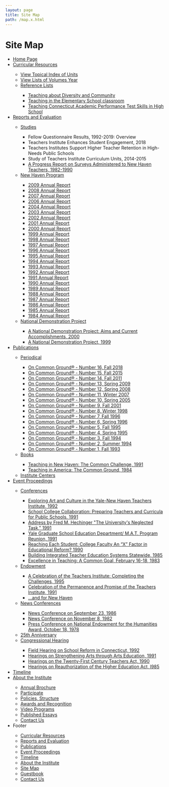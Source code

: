 ```yaml
---
layout: page
title: Site Map
path: /map.x.html
---
```


<h1 class="page-title">Site Map</h1>

<ul> 
    <li class="sitemap_list"><a class="sitemap_link" href="/">Home Page</a></li>
    <li class="sitemap_list"><a class="sitemap_link" href="/curriculum">Curricular Resources</a></li>
        <ul>
            <li class="sitemap_list"><a class="sitemap_link" href="/curriculum/indexes/">View Topical Index of Units </a></li>
            <li class="sitemap_list"><a class="sitemap_link" href="/curriculum/units">View Lists of Volumes Year</a></li>
            <li class="sitemap_list"><a class="sitemap_link" href="/curriculum/referencelists">Reference Lists</a></li>
                <ul>
                    <li class="sitemap_list"><a class="sitemap_link" href="/curriculum/referencelists/diversity">Teaching about Diversity and Community</a></li>
                    <li class="sitemap_list"><a class="sitemap_link" href="/curriculum/referencelists/elementary">Teaching in the Elementary School classroom</a></li>
                    <li class="sitemap_list"><a class="sitemap_link" href="/curriculum/referencelists/high">Teaching Connecticut Academic Performance Test Skills in High School</a></li>
                </ul>
        </ul>
    <li class="sitemap_list"><a class="sitemap_link" href="/brochures">Reports and Evaluation</a></li>
        <ul>
            <li class="sitemap_list"><a class="sitemap_link" href="/brochures/studies">Studies</a></li>
                <ul>
                    <li class="sitemap_list">Fellow Questionnaire Results, 1992-2019: Overview</li>
                    <li class="sitemap_list">Teachers Institute Enhances Student Engagement, 2018</li>
                    <li class="sitemap_list">Teachers Institutes Support Higher Teacher Retention in High-Needs Public Schools</li>
                    <li class="sitemap_list">Study of Teachers Institute Curriculum Units, 2014-2015</li>
                    <li class="sitemap_list"><a class="sitemap_link" href="/brochures/D6/">A Progress Report on Surveys Administered to New Haven Teachers, 1982-1990</a></li>
                </ul>
            <li class="sitemap_list"><a class="sitemap_link" href="/brochures/NewHavenProgram">New Haven Program</a></li>
                <ul>
                    <li class="sitemap_list"><a class="sitemap_link" href="/pdfs/ar/ar2009-full.pdf">2009 Annual Report</a></li>
                    <li class="sitemap_list"><a class="sitemap_link" href="/pdfs/ar/ar2008-full.pdf">2008 Annual Report</a></li>
                    <li class="sitemap_list"><a class="sitemap_link" href="/pdfs/ar/ar2007-full.pdf">2007 Annual Report</a></li>
                    <li class="sitemap_list"><a class="sitemap_link" href="/brochures/A3/2006/">2006 Annual Report</a></li>
                    <li class="sitemap_list"><a class="sitemap_link" href="/pdfs/ar/ar2004-full.pdf">2004 Annual Report</a></li>
                    <li class="sitemap_list"><a class="sitemap_link" href="/brochures/A3/2003">2003 Annual Report</a></li>
                    <li class="sitemap_list"><a class="sitemap_link" href="/brochures/A3/2002">2002 Annual Report</a></li>
                    <li class="sitemap_list"><a class="sitemap_link" href="/brochures/A3/2001/">2001 Annual Report</a></li>
                    <li class="sitemap_list"><a class="sitemap_link" href="/brochures/A3/2000">2000 Annual Report</a></li>
                    <li class="sitemap_list"><a class="sitemap_link" href="/brochures/A3/1999">1999 Annual Report</a></li>
                    <li class="sitemap_list"><a class="sitemap_link" href="/brochures/A3/1998">1998 Annual Report</a></li>
                    <li class="sitemap_list"><a class="sitemap_link" href="/pdfs/ar/ar1997.pdf">1997 Annual Report</a></li>
                    <li class="sitemap_list"><a class="sitemap_link" href="/brochures/A3/1996">1996 Annual Report</a></li>
                    <li class="sitemap_list"><a class="sitemap_link" href="/pdfs/ar/1995-annual-report.pdf">1995 Annual Report</a></li>
                    <li class="sitemap_list"><a class="sitemap_link" href="/pdfs/ar/1994-annual-report.pdf">1994 Annual Report</a></li>
                    <li class="sitemap_list"><a class="sitemap_link" href="/pdfs/ar/1993-annual-report.pdf">1993 Annual Report</a></li>
                    <li class="sitemap_list"><a class="sitemap_link" href="/pdfs/ar/1992-annual-report.pdf">1992 Annual Report</a></li>
                    <li class="sitemap_list"><a class="sitemap_link" href="/pdfs/ar/1991-annual-report.pdf">1991 Annual Report</a></li>
                    <li class="sitemap_list"><a class="sitemap_link" href="/pdfs/ar/1990-annual-report.pdf">1990 Annual Report</a></li>
                    <li class="sitemap_list"><a class="sitemap_link" href="/pdfs/ar/1989-annual-report-typescript.pdf">1989 Annual Report</a></li>
                    <li class="sitemap_list"><a class="sitemap_link" href="/pdfs/ar/1988-annual-report-typescript.pdf">1988 Annual Report</a></li>
                    <li class="sitemap_list"><a class="sitemap_link" href="/pdfs/ar/1987-annual-report-typescript.pdf">1987 Annual Report</a></li>
                    <li class="sitemap_list"><a class="sitemap_link" href="/pdfs/ar/1986-annual-report-typescript.pdf">1986 Annual Report</a></li>
                    <li class="sitemap_list"><a class="sitemap_link" href="/pdfs/ar/1985-annual-report-typescript.pdf">1985 Annual Report</a></li>
                    <li class="sitemap_list"><a class="sitemap_link" href="/pdfs/ar/1984-annual-report-typescript.pdf">1984 Annual Report</a></li>
                </ul>
            <li class="sitemap_list"><a class="sitemap_link" href="/brochures/nationdemonstrationpj">National Demonstration Project</a></li>
                <ul>
                    <li class="sitemap_list"><a class="sitemap_link" href="/ndp/NDP.html">A National Demonstration Project: Aims and Current Accomplishments, 2000</a></li>
                    <li class="sitemap_list"><a class="sitemap_link" href="/ndp/ndp1999.html">A National Demonstration Project, 1999</a></li>
                </ul>
        </ul>
    <li class="sitemap_list"><a class="sitemap_link" href="pubs">Publications</a></li>
        <ul>
            <li class="sitemap_list"><a class="sitemap_link" href="/pubs/periodical">Periodical </a></li>
                <ul>
                    <li class="sitemap_list"><a class="sitemap_link" href="/pdfs/ocg/ocg16.pdf">On Common Ground® - Number 16, Fall 2018 </a></li>
                    <li class="sitemap_list"><a class="sitemap_link" href="/pdfs/ocg/ocg15.pdf">On Common Ground® - Number 15, Fall 2015</a></li>
                    <li class="sitemap_list"><a class="sitemap_link" href="/pdfs/ocg/ocg14.pdf">On Common Ground® - Number 14, Fall 2011 </a></li>
                    <li class="sitemap_list"><a class="sitemap_link" href="/pdfs/ocg/ocg13.pdf">On Common Ground® - Number 13, Spring 2009 </a></li>
                    <li class="sitemap_list"><a class="sitemap_link" href="/pdfs/ocg/ocg12.pdf">On Common Ground® - Number 12, Spring 2008</a></li>
                    <li class="sitemap_list"><a class="sitemap_link" href="/pdfs/ocg/ocg11.pdf">On Common Ground® - Number 11, Winter 2007</a></li>
                    <li class="sitemap_list"><a class="sitemap_link" href="/pdfs/ocg/ocg10.pdf">On Common Ground® - Number 10, Spring 2005</a></li>
                    <li class="sitemap_list"><a class="sitemap_link" href="/pdfs/ocg/ocg9.pdf">On Common Ground® - Number 9, Fall 2001</a></li>
                    <li class="sitemap_list"><a class="sitemap_link" href="/pdfs/ocg/ocg8.pdf">On Common Ground® - Number 8, Winter 1998</a></li>
                    <li class="sitemap_list"><a class="sitemap_link" href="/pdfs/ocg/ocg7.pdf">On Common Ground® - Number 7, Fall 1996</a></li>
                    <li class="sitemap_list"><a class="sitemap_link" href="/pdfs/ocg/ocg6.pdf">On Common Ground® - Number 6, Spring 1996</a></li>
                    <li class="sitemap_list"><a class="sitemap_link" href="/pdfs/ocg/ocg5.pdf">On Common Ground® - Number 5, Fall 1995</a></li>
                    <li class="sitemap_list"><a class="sitemap_link" href="/pdfs/ocg/ocg4.pdf">On Common Ground® - Number 4, Spring 1995</a></li>
                    <li class="sitemap_list"><a class="sitemap_link" href="/pdfs/ocg/ocg3.pdf">On Common Ground® - Number 3, Fall 1994</a></li>
                    <li class="sitemap_list"><a class="sitemap_link" href="/pdfs/ocg/ocg2.pdf">On Common Ground® - Number 2, Summer 1994</a></li>
                    <li class="sitemap_list"><a class="sitemap_link" href="/pdfs/ocg/ocg1.pdf">On Common Ground® - Number 1, Fall 1993</a></li>
                </ul>
            <li class="sitemap_list"><a class="sitemap_link" href="/pubs/books">Books</a></li>
                <ul>
                    <li class="sitemap_list"><a class="sitemap_link" href="/pubs/A5">Teaching in New Haven: The Common Challenge, 1991</a></li>
                    <li class="sitemap_list"><a class="sitemap_link" href="/pubs/A4">Teaching in America: The Common Ground, 1984</li>
                </ul>
            <li class="sitemap_list"><a class="sitemap_link" href="/brochures/CenterManual/">Institute Centers</a></li>
        </ul>
    <li class="sitemap_list"><a class="sitemap_link" href="/event-proceedings">Event Proceedings</a></li>
        <ul>
            <li class="sitemap_list"><a class="sitemap_link" href="/event-proceedings/conferences">Conferences</a></li>
                <ul>
                    <li class="sitemap_list"><a class="sitemap_link" href="transcripts/C16.html">Exploring Art and Culture in the Yale-New Haven Teachers Institute, 1992</a></li>
                    <li class="sitemap_list"><a class="sitemap_link" href="transcripts/F14a.html">School­ College Collaboration: Preparing Teachers and Curricula for Public Schools, 1991 </a></li>
                    <li class="sitemap_list"><a class="sitemap_link" href="transcripts/F14d.html">Address by Fred M. Hechinger "The University's Neglected Task," 1991</a></li>
                    <li class="sitemap_list"><a class="sitemap_link" href="transcripts/F13.html">Yale Graduate School Education Department/ M.A.T. Program Reunion, 1991</a></li>
                    <li class="sitemap_list"><a class="sitemap_link" href="transcripts/F11.html">Reaching Each Student: College Faculty An “X” Factor in Educational Reform? 1990</a></li>
                    <li class="sitemap_list"><a class="sitemap_link" href="transcripts/C2.html">Building Integrated Teacher Education Systems Statewide, 1985 </a></li>
                    <li class="sitemap_list"><a class="sitemap_link" href="transcripts/F4.html">Excellence in Teaching: A Common Goal, February 16-18, 1983 </a></li>
                </ul>
            <li class="sitemap_list"><a class="sitemap_link" href="/event-proceedings/endowment">Endowment</a></li>
                <ul>
                    <li class="sitemap_list"><a class="sitemap_link" href="/transcripts/F16.html">A Celebration of the Teachers Institute: Completing the Challenges, 1995</a></li>
                    <li class="sitemap_list"><a class="sitemap_link" href="/transcripts/F12.html">Celebration of the Permanence and Promise of the Teachers Institute, 1991</a></li>
                    <li class="sitemap_list"><a class="sitemap_link" href="/brochures/A2.html ">...and for New Haven</a></li>
                </ul>
            <li class="sitemap_list"><a class="sitemap_link" href="/event-proceedings/news-conferences">News Conferences</a></li>
                <ul>
                    <li class="sitemap_list"><a class="sitemap_link" href="/transcripts/F7.html">News Conference on September 23, 1986</a></li>
                    <li class="sitemap_list"><a class="sitemap_link" href="/transcripts/F13.html">News Conference on November 8, 1982</a></li>
                    <li class="sitemap_list"><a class="sitemap_link" href="/transcripts/F1.html">Press Conference on National Endowment for the Humanities Award, October 18, 1978</a></li>
                </ul>
            <li class="sitemap_list"><a class="sitemap_link" href="/transcripts/25thTranscript.html">25th Anniversary</a></li>
            <li class="sitemap_list"><a class="sitemap_link" href="/congressional.html">Congressional Hearing</a></li>
                <ul>
                    <li class="sitemap_list"><a class="sitemap_link" href="/pdfs/senate-edu-arts-humanities-labor-sept92.pdf">Field Hearing on School Reform in Connecticut, 1992</li>
                    <li class="sitemap_list"><a class="sitemap_link" href="/pdfs/house-arts-appropriations-interior-mar91.pdf">Hearings on Strengthening Arts through Arts Education, 1991</li>
                    <li class="sitemap_list"><a class="sitemap_link" href="https://drive.google.com/file/d/1NlqYppUab8fQxBQTV8L_GfWP8xJQ7TiD/view">Hearings on the Twenty-First Century Teachers Act, 1990</a></li>
                    <li class="sitemap_list"><a class="sitemap_link" href="https://drive.google.com/file/d/10XbR5iNBH_iTLa8XpIPOVxDeHGqJth31/view">Hearings on Reauthorization of the Higher Education Act, l985</a></li>
                </ul>
        </ul>
    <li class="sitemap_list"><a class="sitemap_link" href="/timeline"><a class="sitemap_link" href="">Timeline</a></li>
    <li class="sitemap_list"><a class="sitemap_link" href="/about">About the Institute</a></li>
        <ul>
            <li class="sitemap_list"><a class="sitemap_link" href="/brochures/annual-brochure.html">Annual Brochure </a></li>
            <li class="sitemap_list"><a class="sitemap_link" href="/participate">Participate</a></li>
            <li class="sitemap_list"><a class="sitemap_link" href="/brochures/A6.html">Policies, Structure</a></li>
            <li class="sitemap_list"><a class="sitemap_link" href="/brochures/A9.html">Awards and Recognition</a></li>
            <li class="sitemap_list"><a class="sitemap_link" href="/brochures/video-programs.html">Video Programs</a></li>
            <li class="sitemap_list"><a class="sitemap_link" href="/articles/index.html">Published Essays</a></li>
            <li class="sitemap_list"><a class="sitemap_link" href="/comments.html">Contact Us</a></li>
        </ul>
    <li class="sitemap_list">Footer</li>
        <ul>
            <li class="sitemap_list"><a class="sitemap_link" href="/curriculum">Curricular Resources </a></li>
            <li class="sitemap_list"><a class="sitemap_link" href="/brochures">Reports and Evaluation</a></li>
            <li class="sitemap_list"><a class="sitemap_link" href="/pubs">Publications</a></li>
            <li class="sitemap_list"><a class="sitemap_link" href="/event-proceedings">Event Proceedings</a></li>
            <li class="sitemap_list"><a class="sitemap_link" href="/timeline">Timeline</a></li>
            <li class="sitemap_list"><a class="sitemap_link" href="/about">About the Institute</a></li>
            <li class="sitemap_list"><a class="sitemap_link" href="/map.x.html">Site Map</a></li>
            <li class="sitemap_list"><a class="sitemap_link" href="https://yalesurvey.ca1.qualtrics.com/jfe/form/SV_2lYNllUbWwcheuh">Guestbook</a></li>
            <li class="sitemap_list"><a class="sitemap_link" href="/comments.html">Contact Us</a></li>
        </ul>
</ul>

